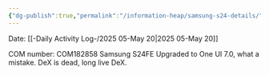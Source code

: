 ```yaml
---
{"dg-publish":true,"permalink":"/information-heap/samsung-s24-details/","noteIcon":"","created":"2025-07-07T14:23:45.737-05:00"}
---
```


Date: [[-Daily Activity Log-/2025 05-May 20\|2025 05-May 20]]

COM number: COM182858
Samsung S24FE
Upgraded to One UI 7.0, what a mistake. DeX is dead, long live DeX.